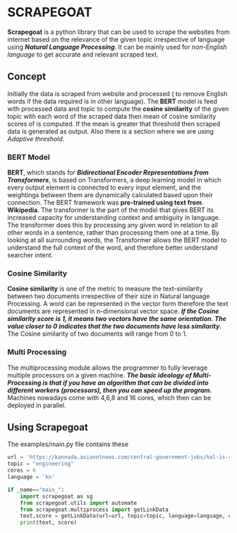 <h1>SCRAPEGOAT</h1>


**Scrapegoat** is a python library that can be used to scrape the websites from internet based on the relevance of the given topic irrespective of language using ***Natural Language Processing***. It can be mainly used for *non-English language* to get accurate and relevant scraped text.

## Concept
Initially the data is scraped from website  and  processed ( to remove English words if the data required is in other language). The **BERT** model is feed with processed data and topic  to compute the **cosine similarity** of the given topic with each word of the scraped data then mean of cosine similarity scores of is computed. If the mean is greater that threshold then scraped data is generated as output. Also there is a section where we are using *Adaptive threshold*.


### BERT Model
**BERT**, which stands for ***Bidirectional Encoder Representations from Transformers***, is based on Transformers, a deep learning model in which every output element is connected to every input element, and the weightings between them are dynamically calculated based upon their connection. The BERT framework was **pre-trained using text from Wikipedia**. The transformer is the part of the model that gives BERT its increased capacity for understanding context and ambiguity in language. The transformer does this by processing any given word in relation to all other words in a sentence, rather than processing them one at a time. By looking at all surrounding words, the Transformer allows the BERT model to understand the full context of the word, and therefore better understand searcher intent.


### Cosine Similarity
**Cosine similarity** is one of the metric to measure the text-similarity between two documents irrespective of their size in Natural language Processing. A word can be represented in the vector form therefore the text documents are represented in n-dimensional vector space. ***If the Cosine similarity score is 1, it means two vectors have the same orientation. The value closer to 0 indicates that the two documents have less similarity***. The Cosine similarity of two documents will range from 0 to 1.

### Multi Processing
The multiprocessing module allows the programmer to fully leverage multiple processors on a given machine. ***The basic ideology of Multi-Processing is that if you have an algorithm that can be divided into different workers (processors), then you can speed up the program.*** Machines nowadays come with 4,6,8 and 16 cores, which then can be deployed in parallel.

## Using Scrapegoat
The examples/main.py file contains these
```python
url = 'https://kannada.asianetnews.com/central-government-jobs/hal-is-recruiting-apprentice-posts-and-check-details-qzbcph'
topic = "engineering"
cores = 6
language = 'kn'

if _name=="main_":
    import scrapegoat as sg 
    from scrapegoat.utils import automate
    from scrapegoat.multiprocess import getLinkData
    text,score = getLinkData(url=url, topic=topic, language=language, cores=cores)
    print(text, score)

```

